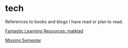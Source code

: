 # tech
References to books and blogs I have read or plan to read.

[Fantastic Learning Resources: matklad](https://matklad.github.io/2023/08/06/fantastic-learning-resources.html)

[Missing Semester](https://missing.csail.mit.edu/)